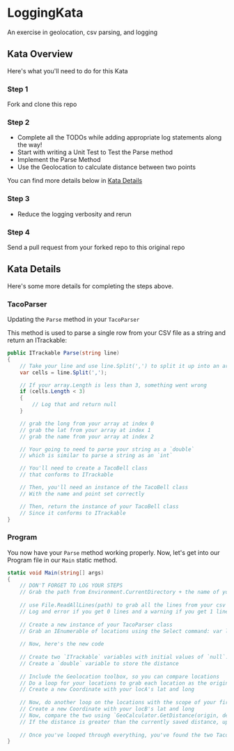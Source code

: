 # LoggingKata
An exercise in geolocation, csv parsing, and logging

## Kata Overview
Here's what you'll need to do for this Kata

### Step 1
Fork and clone this repo

### Step 2
* Complete all the TODOs while adding appropriate log statements along the way!
* Start with writing a Unit Test to Test the Parse method
* Implement the Parse Method
* Use the Geolocation to calculate distance between two points

You can find more details below in [Kata Details](#kata-details)

### Step 3
* Reduce the logging verbosity and rerun

### Step 4
Send a pull request from your forked repo to this original repo

## Kata Details
Here's some more details for completing the steps above.

### TacoParser
Updating the `Parse` method in your `TacoParser`

This method is used to parse a single row from your CSV file as a string and return an ITrackable:

```csharp
public ITrackable Parse(string line)
{
    // Take your line and use line.Split(',') to split it up into an array of strings, separated by the char ','
    var cells = line.Split(',');

    // If your array.Length is less than 3, something went wrong
    if (cells.Length < 3)
    {
        // Log that and return null
    }

    // grab the long from your array at index 0
    // grab the lat from your array at index 1
    // grab the name from your array at index 2

    // Your going to need to parse your string as a `double`
    // which is similar to parse a string as an `int`

    // You'll need to create a TacoBell class
    // that conforms to ITrackable

    // Then, you'll need an instance of the TacoBell class
    // With the name and point set correctly

    // Then, return the instance of your TacoBell class
    // Since it conforms to ITrackable
}
```

### Program
You now have your `Parse` method working properly. Now, let's get into our Program file in our `Main` static method.

```csharp
static void Main(string[] args)
{
    // DON'T FORGET TO LOG YOUR STEPS
    // Grab the path from Environment.CurrentDirectory + the name of your file
    
    // use File.ReadAllLines(path) to grab all the lines from your csv file
    // Log and error if you get 0 lines and a warning if you get 1 line
    
    // Create a new instance of your TacoParser class
    // Grab an IEnumerable of locations using the Select command: var locations = lines.Select(line => parser.Parse(line));
    
    // Now, here's the new code
    
    // Create two `ITrackable` variables with initial values of `null`. These will be used to store your two taco bells that are the furthest from each other.
    // Create a `double` variable to store the distance
    
    // Include the Geolocation toolbox, so you can compare locations
    // Do a loop for your locations to grab each location as the origin (perhaps: `locA`)
    // Create a new Coordinate with your locA's lat and long
    
    // Now, do another loop on the locations with the scope of your first loop, so you can grab the "destination" location (perhaps: `locB`)
    // Create a new Coordinate with your locB's lat and long
    // Now, compare the two using `GeoCalculator.GetDistance(origin, destination)`, which returns a double
    // If the distance is greater than the currently saved distance, update the distance and the two `ITrackable` variables you set above
    
    // Once you've looped through everything, you've found the two Taco Bells furthest away from each other.
}
```
